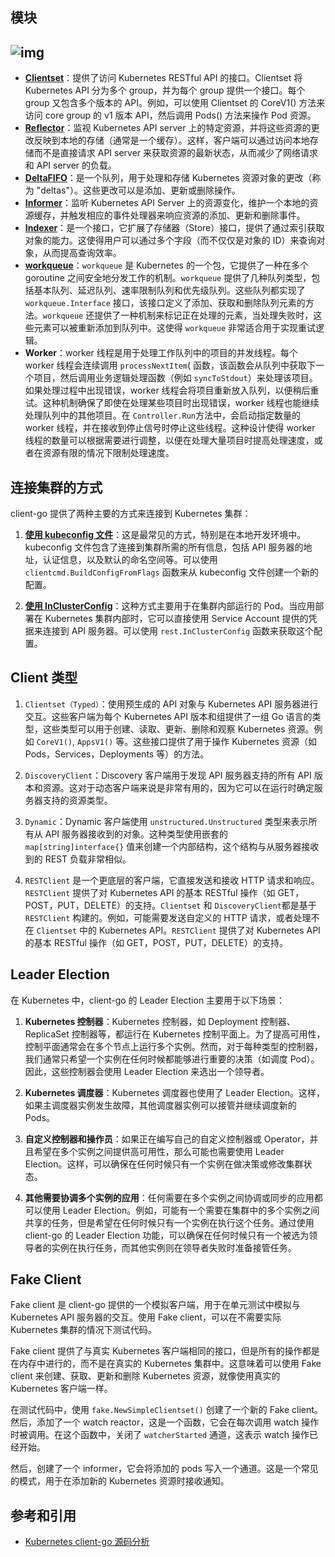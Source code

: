 ## 模块

## ![img](https://pek3b.qingstor.com/kubesphere-community/images/kubernetes-client-go.png)

- **[Clientset](https://github.com/kubernetes/client-go/blob/62f959700d559dd8a33c1f692cb34219cfef930f/kubernetes/clientset.go#L138-L193)**：提供了访问 Kubernetes RESTful API 的接口。Clientset 将 Kubernetes API 分为多个 group，并为每个 group 提供一个接口。每个 group 又包含多个版本的 API。例如，可以使用 Clientset 的 CoreV1() 方法来访问 core group 的 v1 版本 API，然后调用 Pods() 方法来操作 Pod 资源。
- **[Reflector](https://github.com/kubernetes/client-go/blob/62f959700d559dd8a33c1f692cb34219cfef930f/tools/cache/reflector.go#L58-L122)**：监视 Kubernetes API server 上的特定资源，并将这些资源的更改反映到本地的存储（通常是一个缓存）。这样，客户端可以通过访问本地存储而不是直接请求 API server 来获取资源的最新状态，从而减少了网络请求和 API server 的负载。
- **[DeltaFIFO](https://github.com/kubernetes/client-go/blob/62f959700d559dd8a33c1f692cb34219cfef930f/tools/cache/delta_fifo.go#L60-L139)**：是一个队列，用于处理和存储 Kubernetes 资源对象的更改（称为 "deltas"）。这些更改可以是添加、更新或删除操作。
- **[Informer](https://github.com/kubernetes/client-go/blob/62f959700d559dd8a33c1f692cb34219cfef930f/tools/cache/controller.go#L394-L406)**：监听 Kubernetes API Server 上的资源变化，维护一个本地的资源缓存，并触发相应的事件处理器来响应资源的添加、更新和删除事件。
- **[Indexer](https://github.com/kubernetes/client-go/blob/62f959700d559dd8a33c1f692cb34219cfef930f/tools/cache/index.go#L26-L55)**：是一个接口，它扩展了存储器（Store）接口，提供了通过索引获取对象的能力。这使得用户可以通过多个字段（而不仅仅是对象的 ID）来查询对象，从而提高查询效率。
- **[workqueue](https://github.com/kubernetes/client-go/tree/kubernetes-1.30.1/util/workqueue)**：`workqueue` 是 Kubernetes 的一个包，它提供了一种在多个 goroutine 之间安全地分发工作的机制。`workqueue` 提供了几种队列类型，包括基本队列、延迟队列、速率限制队列和优先级队列。这些队列都实现了 `workqueue.Interface` 接口，该接口定义了添加、获取和删除队列元素的方法。`workqueue` 还提供了一种机制来标记正在处理的元素，当处理失败时，这些元素可以被重新添加到队列中。这使得 `workqueue` 非常适合用于实现重试逻辑。
- **Worker**：worker 线程是用于处理工作队列中的项目的并发线程。每个 worker 线程会连续调用 `processNextItem`( 函数，该函数会从队列中获取下一个项目，然后调用业务逻辑处理函数（例如 `syncToStdout`）来处理该项目。如果处理过程中出现错误，worker 线程会将项目重新放入队列，以便稍后重试。这种机制确保了即使在处理某些项目时出现错误，worker 线程也能继续处理队列中的其他项目。在 `Controller.Run`方法中，会启动指定数量的 worker 线程，并在接收到停止信号时停止这些线程。这种设计使得 worker 线程的数量可以根据需要进行调整，以便在处理大量项目时提高处理速度，或者在资源有限的情况下限制处理速度。

## 连接集群的方式

client-go 提供了两种主要的方式来连接到 Kubernetes 集群：

1. **[使用 kubeconfig 文件](https://github.com/kubernetes/client-go/blob/kubernetes-1.30.1/examples/out-of-cluster-client-configuration)**：这是最常见的方式，特别是在本地开发环境中。kubeconfig 文件包含了连接到集群所需的所有信息，包括 API 服务器的地址，认证信息，以及默认的命名空间等。可以使用 `clientcmd.BuildConfigFromFlags` 函数来从 kubeconfig 文件创建一个新的配置。

2. **[使用 InClusterConfig](https://github.com/kubernetes/client-go/tree/kubernetes-1.30.1/examples/in-cluster-client-configuration)**：这种方式主要用于在集群内部运行的 Pod。当应用部署在 Kubernetes 集群内部时，它可以直接使用 Service Account 提供的凭据来连接到 API 服务器。可以使用 `rest.InClusterConfig` 函数来获取这个配置。

## Client 类型

1. `Clientset（Typed）`：使用预生成的 API 对象与 Kubernetes API 服务器进行交互。这些客户端为每个 Kubernetes API 版本和组提供了一组 Go 语言的类型，这些类型可以用于创建、读取、更新、删除和观察 Kubernetes 资源。例如 `CoreV1()`, `AppsV1()` 等。这些接口提供了用于操作 Kubernetes 资源（如 Pods，Services，Deployments 等）的方法。

2. `DiscoveryClient`：Discovery 客户端用于发现 API 服务器支持的所有 API 版本和资源。这对于动态客户端来说是非常有用的，因为它可以在运行时确定服务器支持的资源类型。

3. `Dynamic`：Dynamic 客户端使用 `unstructured.Unstructured` 类型来表示所有从 API 服务器接收到的对象。这种类型使用嵌套的 `map[string]interface{}` 值来创建一个内部结构，这个结构与从服务器接收到的 REST 负载非常相似。

4. `RESTClient` 是一个更底层的客户端，它直接发送和接收 HTTP 请求和响应。`RESTClient` 提供了对 Kubernetes API 的基本 RESTful 操作（如 GET，POST，PUT，DELETE）的支持。`Clientset` 和 `DiscoveryClient`都是基于 `RESTClient` 构建的。例如，可能需要发送自定义的 HTTP 请求，或者处理不在 `Clientset` 中的 Kubernetes API。`RESTClient` 提供了对 Kubernetes API 的基本 RESTful 操作（如 GET，POST，PUT，DELETE）的支持。

## Leader Election

在 Kubernetes 中，client-go 的 Leader Election 主要用于以下场景：

1. **Kubernetes 控制器**：Kubernetes 控制器，如 Deployment 控制器、ReplicaSet 控制器等，都运行在 Kubernetes 控制平面上。为了提高可用性，控制平面通常会在多个节点上运行多个实例。然而，对于每种类型的控制器，我们通常只希望一个实例在任何时候都能够进行重要的决策（如调度 Pod）。因此，这些控制器会使用 Leader Election 来选出一个领导者。

2. **Kubernetes 调度器**：Kubernetes 调度器也使用了 Leader Election。这样，如果主调度器实例发生故障，其他调度器实例可以接管并继续调度新的 Pods。

3. **自定义控制器和操作员**：如果正在编写自己的自定义控制器或 Operator，并且希望在多个实例之间提供高可用性，那么可能也需要使用 Leader Election。这样，可以确保在任何时候只有一个实例在做决策或修改集群状态。

4. **其他需要协调多个实例的应用**：任何需要在多个实例之间协调或同步的应用都可以使用 Leader Election。例如，可能有一个需要在集群中的多个实例之间共享的任务，但是希望在任何时候只有一个实例在执行这个任务。通过使用 client-go 的 Leader Election 功能，可以确保在任何时候只有一个被选为领导者的实例在执行任务，而其他实例则在领导者失败时准备接管任务。

## Fake Client

Fake client 是 client-go 提供的一个模拟客户端，用于在单元测试中模拟与 Kubernetes API 服务器的交互。使用 Fake client，可以在不需要实际 Kubernetes 集群的情况下测试代码。

Fake client 提供了与真实 Kubernetes 客户端相同的接口，但是所有的操作都是在内存中进行的，而不是在真实的 Kubernetes 集群中。这意味着可以使用 Fake client 来创建、获取、更新和删除 Kubernetes 资源，就像使用真实的 Kubernetes 客户端一样。

在测试代码中，使用 `fake.NewSimpleClientset()` 创建了一个新的 Fake client。然后，添加了一个 watch reactor，这是一个函数，它会在每次调用 watch 操作时被调用。在这个函数中，关闭了 `watcherStarted` 通道，这表示 watch 操作已经开始。

然后，创建了一个 informer，它会将添加的 pods 写入一个通道。这是一个常见的模式，用于在添加新的 Kubernetes 资源时接收通知。

## 参考和引用

- [Kubernetes client-go 源码分析](https://kubesphere.io/zh/blogs/kubernetes-client-go-workqueue/)
